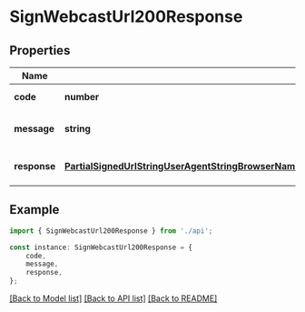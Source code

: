 # SignWebcastUrl200Response


## Properties

Name | Type | Description | Notes
------------ | ------------- | ------------- | -------------
**code** | **number** |  | [default to undefined]
**message** | **string** |  | [optional] [default to undefined]
**response** | [**PartialSignedUrlStringUserAgentStringBrowserNameStringBrowserVersionStringTokensRecordStringStringRequestHeadersRecordStringString**](PartialSignedUrlStringUserAgentStringBrowserNameStringBrowserVersionStringTokensRecordStringStringRequestHeadersRecordStringString.md) |  | [optional] [default to undefined]

## Example

```typescript
import { SignWebcastUrl200Response } from './api';

const instance: SignWebcastUrl200Response = {
    code,
    message,
    response,
};
```

[[Back to Model list]](../README.md#documentation-for-models) [[Back to API list]](../README.md#documentation-for-api-endpoints) [[Back to README]](../README.md)
